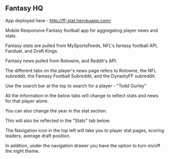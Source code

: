 ## Fantasy HQ

App deployed here - http://ff-stat.herokuapp.com/

Mobile Responsive Fantasy football app for aggregating player news and stats.

Fantasy stats are pulled from MySportsFeeds, NFL's fantasy football API, Fanduel, and Draft Kings.

Fantasy news pulled from Rotowire, and Reddit's API.

The different tabs on the player's news page refers to Rotowire, the NFL subreddit, the Fantasy Football Subreddit, and the DynastyFF subreddit.

Use the search bar at the top to search for a player - "Todd Gurley"

All the information in the below tabs will change to reflect stats and news for that player alone.

You can also change the year in the stat section.

This will also be reflected in the "Stats" tab below.

The Navigation icon in the top left will take you to player stat pages, scoring leaders, average draft position.

In addition, under the navigation drawer you have the option to turn on/off the night theme.